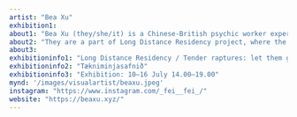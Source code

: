 ```yaml
---
artist: "Bea Xu"
exhibition1: 
about1: "Bea Xu (they/she/it) is a Chinese-British psychic worker experimenting with reality production. Using collaborative play, speculative fiction and therapeutic intervention they design and means-test integral, post-Anthropocenic cosmologies with live participants and fellow accomplices. Often foregrounding blood magic, decolonised time and non-binary logic with an EcoGothic focus, their work engages with archetypal shadow and is informed by their training as an integrative, trans-personal psychotherapist."
about2: "They are a part of Long Distance Residency project, where the group will travel by ecological means to exhibit at LungA."
about3: 
exhibitioninfo1: "Long Distance Residency / Tender raptures: let them guide you"
exhibitioninfo2: "Tækniminjasafnið"
exhibitioninfo3: "Exhibition: 10–16 July 14.00–19.00"
mynd: '/images/visualartist/beaxu.jpeg'
instagram: "https://www.instagram.com/_fei__fei_/"
website: "https://beaxu.xyz/"
---
```

